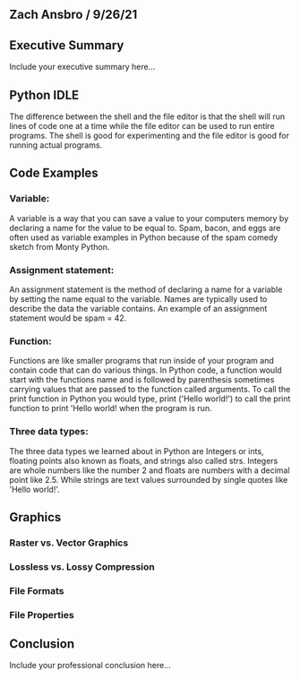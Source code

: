 ## Zach Ansbro / 9/26/21

## Executive Summary 
Include your executive summary here...

## Python IDLE
The difference between the shell and the file editor is that the shell will run lines of code one at a time while the file editor can be used to run entire programs. The shell is good for experimenting and the file editor is good for running actual programs. 
## Code Examples
### Variable:
A variable is a way that you can save a value to your computers memory by declaring a name for the value to be equal to. Spam, bacon, and eggs are often used as variable examples in Python because of the spam comedy sketch from Monty Python. 
### Assignment statement:
An assignment statement is the method of declaring a name for a variable by setting the name equal to the variable. Names are typically used to describe the data the variable contains. An example of an assignment statement would be spam = 42. 
### Function:
Functions are like smaller programs that run inside of your program and contain code that can do various things. In Python code, a function would start with the functions name and is followed by parenthesis sometimes carrying values that are passed to the function called arguments. To call the print function in Python you would type, print ('Hello world!') to call the print function to print 'Hello world! when the program is run. 
### Three data types:
The three data types we learned about in Python are Integers or ints, floating points also known as floats, and strings also called strs. Integers are whole numbers like the number 2 and floats are numbers with a decimal point like 2.5. While strings are text values surrounded by single quotes like 'Hello world!'. 

## Graphics

### Raster vs. Vector Graphics
### Lossless vs. Lossy Compression
### File Formats
### File Properties

## Conclusion

Include your professional conclusion here...
